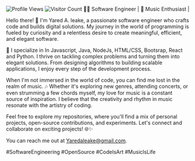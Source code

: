 ![Profile Views](https://img.shields.io/badge/Profile%20Views-120-blue)
![Visitor Count](https://visitor-badge.glitch.me/badge?page_id=yaredabebel.yaredabebel)
👨‍💻 Software Engineer | 🎵 Music Enthusiast |


Hello there! 👋 I'm Yared A. leake, a passionate software engineer who crafts code and builds digital solutions. My journey in the world of programming is fueled by curiosity and a relentless desire to create meaningful, efficient, and elegant software.

🚀 I specialize in In Javascript, Java, NodeJs, HTML/CSS, Bootsrap, React and Python. I thrive on tackling complex problems and turning them into elegant solutions. From designing algorithms to building scalable applications, I enjoy every step of the development process.

When I'm not immersed in the world of code, you can find me lost in the realm of music. 🎶 Whether it's exploring new genres, attending concerts, or even strumming a few chords myself, my love for music is a constant source of inspiration. I believe that the creativity and rhythm in music resonate with the artistry of coding.

Feel free to explore my repositories, where you'll find a mix of personal projects, open-source contributions, and experiments. Let's connect and collaborate on exciting projects! 🌐✨

You can reach me out at Yaredaleake@gmail.com.

#SoftwareEngineering #OpenSource #CodeIsArt #MusicIsLife

